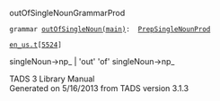 ---
---
<span class="title">outOfSingleNoun</span><span class="type">GrammarProd</span>

`grammar `<span class="classExtLink">[`outOfSingleNoun(main)`](../object/outOfSingleNoun(main).html)</span>` :   `[`PrepSingleNounProd`](../object/PrepSingleNounProd.html)

[`en_us.t`](../file/en_us.t.html)`[`[`5524`](../source/en_us.t.html#5524)`]`

<div class="gramrule">

singleNoun-\>np\_ \| 'out' 'of' singleNoun-\>np\_

</div>

<div class="ftr">

TADS 3 Library Manual  
Generated on 5/16/2013 from TADS version 3.1.3

</div>
